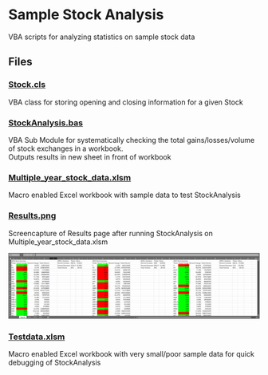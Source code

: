 
# Sample Stock Analysis

VBA scripts for analyzing statistics on sample stock data

## Files

### [Stock.cls](Stock.cls)

VBA class for storing opening and closing information for a given Stock

### [StockAnalysis.bas](StockAnalysis.bas)

VBA Sub Module for systematically checking the total gains/losses/volume of stock exchanges in a workbook.  
Outputs results in new sheet in front of workbook

### [Multiple_year_stock_data.xlsm](Multiple_year_stock_data.xlsm)

Macro enabled Excel workbook with sample data to test StockAnalysis

### [Results.png](Results.png)

Screencapture of Results page after running StockAnalysis on Multiple_year_stock_data.xlsm

![Results.png](Results.png)

### [Testdata.xlsm](testdata.xlsm)

Macro enabled Excel workbook with very small/poor sample data for quick debugging of StockAnalysis
